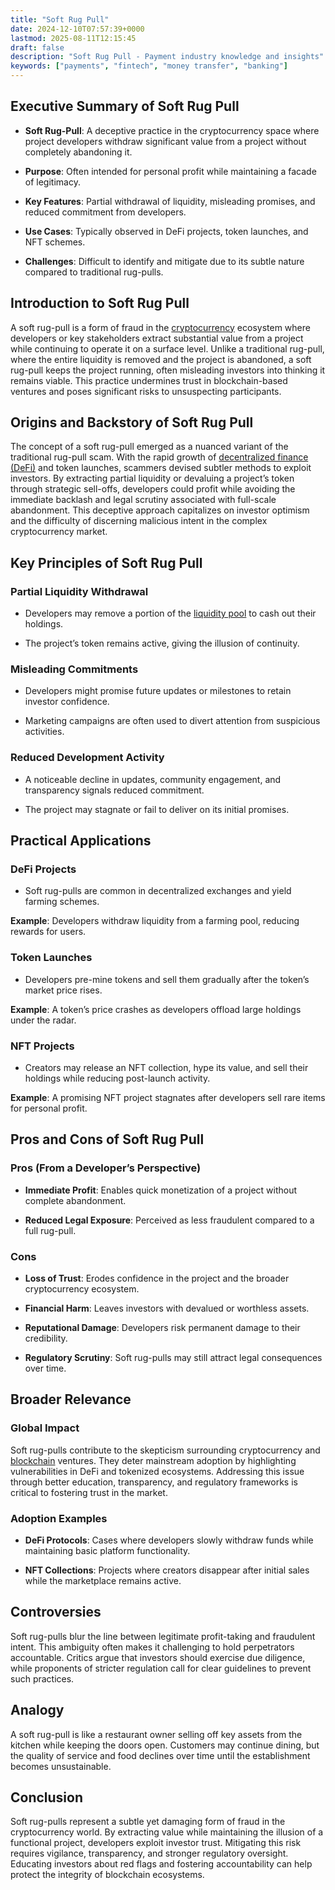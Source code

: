 ```yaml
---
title: "Soft Rug Pull"
date: 2024-12-10T07:57:39+0000
lastmod: 2025-08-11T12:15:45
draft: false
description: "Soft Rug Pull - Payment industry knowledge and insights"
keywords: ["payments", "fintech", "money transfer", "banking"]
---
```


## Executive Summary of Soft Rug Pull

- **Soft Rug-Pull**: A deceptive practice in the cryptocurrency space where project developers withdraw significant value from a project without completely abandoning it.

- **Purpose**: Often intended for personal profit while maintaining a facade of legitimacy.

- **Key Features**: Partial withdrawal of liquidity, misleading promises, and reduced commitment from developers.

- **Use Cases**: Typically observed in DeFi projects, token launches, and NFT schemes.

- **Challenges**: Difficult to identify and mitigate due to its subtle nature compared to traditional rug-pulls.

## Introduction to Soft Rug Pull

A soft rug-pull is a form of fraud in the [cryptocurrency](https://faisalkhanllc.xyz/resources/payments-wiki/c/cryptocurrency/) ecosystem where developers or key stakeholders extract substantial value from a project while continuing to operate it on a surface level. Unlike a traditional rug-pull, where the entire liquidity is removed and the project is abandoned, a soft rug-pull keeps the project running, often misleading investors into thinking it remains viable. This practice undermines trust in blockchain-based ventures and poses significant risks to unsuspecting participants.

## Origins and Backstory of Soft Rug Pull

The concept of a soft rug-pull emerged as a nuanced variant of the traditional rug-pull scam. With the rapid growth of [decentralized finance (DeFi)](https://faisalkhanllc.xyz/resources/payments-wiki/d/decentralized-finance-defi/) and token launches, scammers devised subtler methods to exploit investors. By extracting partial liquidity or devaluing a project’s token through strategic sell-offs, developers could profit while avoiding the immediate backlash and legal scrutiny associated with full-scale abandonment. This deceptive approach capitalizes on investor optimism and the difficulty of discerning malicious intent in the complex cryptocurrency market.

## Key Principles of Soft Rug Pull

### Partial Liquidity Withdrawal

- Developers may remove a portion of the [liquidity pool](https://faisalkhanllc.xyz/resources/payments-wiki/l/liquidity-pool/) to cash out their holdings.

- The project’s token remains active, giving the illusion of continuity.

### Misleading Commitments

- Developers might promise future updates or milestones to retain investor confidence.

- Marketing campaigns are often used to divert attention from suspicious activities.

### Reduced Development Activity

- A noticeable decline in updates, community engagement, and transparency signals reduced commitment.

- The project may stagnate or fail to deliver on its initial promises.

## Practical Applications

### DeFi Projects

- Soft rug-pulls are common in decentralized exchanges and yield farming schemes.

**Example**: Developers withdraw liquidity from a farming pool, reducing rewards for users.

### Token Launches

- Developers pre-mine tokens and sell them gradually after the token’s market price rises.

**Example**: A token’s price crashes as developers offload large holdings under the radar.

### NFT Projects

- Creators may release an NFT collection, hype its value, and sell their holdings while reducing post-launch activity.

**Example**: A promising NFT project stagnates after developers sell rare items for personal profit.

## Pros and Cons of Soft Rug Pull

### Pros (From a Developer’s Perspective)

- **Immediate Profit**: Enables quick monetization of a project without complete abandonment.

- **Reduced Legal Exposure**: Perceived as less fraudulent compared to a full rug-pull.

### Cons

- **Loss of Trust**: Erodes confidence in the project and the broader cryptocurrency ecosystem.

- **Financial Harm**: Leaves investors with devalued or worthless assets.

- **Reputational Damage**: Developers risk permanent damage to their credibility.

- **Regulatory Scrutiny**: Soft rug-pulls may still attract legal consequences over time.

## Broader Relevance

### Global Impact

Soft rug-pulls contribute to the skepticism surrounding cryptocurrency and [blockchain](https://faisalkhanllc.xyz/resources/payments-wiki/b/blockchain/) ventures. They deter mainstream adoption by highlighting vulnerabilities in DeFi and tokenized ecosystems. Addressing this issue through better education, transparency, and regulatory frameworks is critical to fostering trust in the market.

### Adoption Examples

- **DeFi Protocols**: Cases where developers slowly withdraw funds while maintaining basic platform functionality.

- **NFT Collections**: Projects where creators disappear after initial sales while the marketplace remains active.

## Controversies

Soft rug-pulls blur the line between legitimate profit-taking and fraudulent intent. This ambiguity often makes it challenging to hold perpetrators accountable. Critics argue that investors should exercise due diligence, while proponents of stricter regulation call for clear guidelines to prevent such practices.

## Analogy

A soft rug-pull is like a restaurant owner selling off key assets from the kitchen while keeping the doors open. Customers may continue dining, but the quality of service and food declines over time until the establishment becomes unsustainable.

## Conclusion

Soft rug-pulls represent a subtle yet damaging form of fraud in the cryptocurrency world. By extracting value while maintaining the illusion of a functional project, developers exploit investor trust. Mitigating this risk requires vigilance, transparency, and stronger regulatory oversight. Educating investors about red flags and fostering accountability can help protect the integrity of blockchain ecosystems.